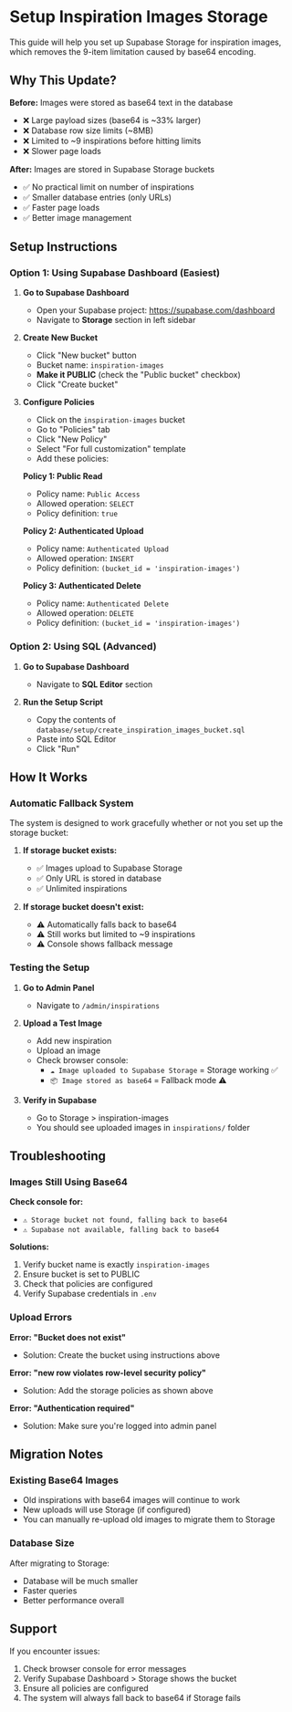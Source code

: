# Setup Inspiration Images Storage

This guide will help you set up Supabase Storage for inspiration images, which removes the 9-item limitation caused by base64 encoding.

## Why This Update?

**Before:** Images were stored as base64 text in the database
- ❌ Large payload sizes (base64 is ~33% larger)
- ❌ Database row size limits (~8MB)
- ❌ Limited to ~9 inspirations before hitting limits
- ❌ Slower page loads

**After:** Images are stored in Supabase Storage buckets
- ✅ No practical limit on number of inspirations
- ✅ Smaller database entries (only URLs)
- ✅ Faster page loads
- ✅ Better image management

## Setup Instructions

### Option 1: Using Supabase Dashboard (Easiest)

1. **Go to Supabase Dashboard**
   - Open your Supabase project: https://supabase.com/dashboard
   - Navigate to **Storage** section in left sidebar

2. **Create New Bucket**
   - Click "New bucket" button
   - Bucket name: `inspiration-images`
   - **Make it PUBLIC** (check the "Public bucket" checkbox)
   - Click "Create bucket"

3. **Configure Policies**
   - Click on the `inspiration-images` bucket
   - Go to "Policies" tab
   - Click "New Policy"
   - Select "For full customization" template
   - Add these policies:

   **Policy 1: Public Read**
   - Policy name: `Public Access`
   - Allowed operation: `SELECT`
   - Policy definition: `true`

   **Policy 2: Authenticated Upload**
   - Policy name: `Authenticated Upload`
   - Allowed operation: `INSERT`
   - Policy definition: `(bucket_id = 'inspiration-images')`

   **Policy 3: Authenticated Delete**
   - Policy name: `Authenticated Delete`
   - Allowed operation: `DELETE`
   - Policy definition: `(bucket_id = 'inspiration-images')`

### Option 2: Using SQL (Advanced)

1. **Go to Supabase Dashboard**
   - Navigate to **SQL Editor** section

2. **Run the Setup Script**
   - Copy the contents of `database/setup/create_inspiration_images_bucket.sql`
   - Paste into SQL Editor
   - Click "Run"

## How It Works

### Automatic Fallback System

The system is designed to work gracefully whether or not you set up the storage bucket:

1. **If storage bucket exists:**
   - ✅ Images upload to Supabase Storage
   - ✅ Only URL is stored in database
   - ✅ Unlimited inspirations

2. **If storage bucket doesn't exist:**
   - ⚠️ Automatically falls back to base64
   - ⚠️ Still works but limited to ~9 inspirations
   - ⚠️ Console shows fallback message

### Testing the Setup

1. **Go to Admin Panel**
   - Navigate to `/admin/inspirations`

2. **Upload a Test Image**
   - Add new inspiration
   - Upload an image
   - Check browser console:
     - `☁️ Image uploaded to Supabase Storage` = Storage working ✅
     - `📦 Image stored as base64` = Fallback mode ⚠️

3. **Verify in Supabase**
   - Go to Storage > inspiration-images
   - You should see uploaded images in `inspirations/` folder

## Troubleshooting

### Images Still Using Base64

**Check console for:**
- `⚠️ Storage bucket not found, falling back to base64`
- `⚠️ Supabase not available, falling back to base64`

**Solutions:**
1. Verify bucket name is exactly `inspiration-images`
2. Ensure bucket is set to PUBLIC
3. Check that policies are configured
4. Verify Supabase credentials in `.env`

### Upload Errors

**Error: "Bucket does not exist"**
- Solution: Create the bucket using instructions above

**Error: "new row violates row-level security policy"**
- Solution: Add the storage policies as shown above

**Error: "Authentication required"**
- Solution: Make sure you're logged into admin panel

## Migration Notes

### Existing Base64 Images

- Old inspirations with base64 images will continue to work
- New uploads will use Storage (if configured)
- You can manually re-upload old images to migrate them to Storage

### Database Size

After migrating to Storage:
- Database will be much smaller
- Faster queries
- Better performance overall

## Support

If you encounter issues:
1. Check browser console for error messages
2. Verify Supabase Dashboard > Storage shows the bucket
3. Ensure all policies are configured
4. The system will always fall back to base64 if Storage fails
